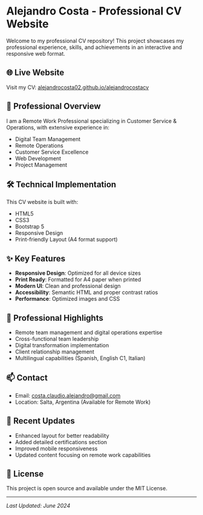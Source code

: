 # Alejandro Costa - Professional CV Website

Welcome to my professional CV repository! This project showcases my professional experience, skills, and achievements in an interactive and responsive web format.

## 🌐 Live Website

Visit my CV: [alejandrocosta02.github.io/alejandrocostacv](https://alejandrocosta02.github.io/alejandrocostacv)

## 💼 Professional Overview

I am a Remote Work Professional specializing in Customer Service & Operations, with extensive experience in:
- Digital Team Management
- Remote Operations
- Customer Service Excellence
- Web Development
- Project Management

## 🛠 Technical Implementation

This CV website is built with:
- HTML5
- CSS3
- Bootstrap 5
- Responsive Design
- Print-friendly Layout (A4 format support)

## ✨ Key Features

- **Responsive Design**: Optimized for all device sizes
- **Print Ready**: Formatted for A4 paper when printed
- **Modern UI**: Clean and professional design
- **Accessibility**: Semantic HTML and proper contrast ratios
- **Performance**: Optimized images and CSS

## 🎯 Professional Highlights

- Remote team management and digital operations expertise
- Cross-functional team leadership
- Digital transformation implementation
- Client relationship management
- Multilingual capabilities (Spanish, English C1, Italian)

## 📫 Contact

- Email: costa.claudio.alejandro@gmail.com
- Location: Salta, Argentina (Available for Remote Work)

## 🔄 Recent Updates

- Enhanced layout for better readability
- Added detailed certifications section
- Improved mobile responsiveness
- Updated content focusing on remote work capabilities

## 📄 License

This project is open source and available under the MIT License.

---
*Last Updated: June 2024* 